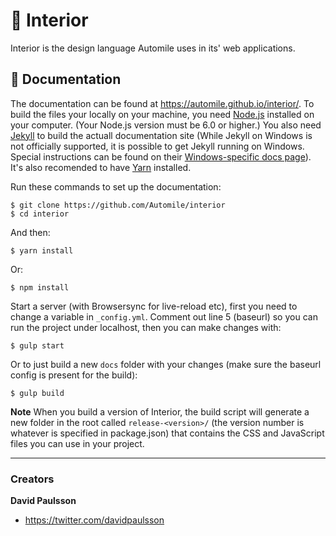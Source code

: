 # :car: Interior

Interior is the design language Automile uses in its' web applications.

## :notebook: Documentation

The documentation can be found at <https://automile.github.io/interior/>. To build the files your locally on your machine, you need [Node.js](https://nodejs.org/) installed on your computer. (Your Node.js version must be 6.0 or higher.) You also need [Jekyll](https://jekyllrb.com/) to build the actuall documentation site (While Jekyll on Windows is not officially supported, it is possible to get Jekyll running on Windows. Special instructions can be found on their [Windows-specific docs page](https://jekyllrb.com/docs/windows/#installation)). It's also recomended to have [Yarn](https://yarnpkg.com/) installed.

Run these commands to set up the documentation:

```
$ git clone https://github.com/Automile/interior
$ cd interior
```

And then:

```
$ yarn install
```

Or:

```
$ npm install
```

Start a server (with Browsersync for live-reload etc), first you need to change a variable in `_config.yml`. Comment out line 5 (baseurl) so you can run the project under localhost, then you can make changes with:

```
$ gulp start
```

Or to just build a new `docs` folder with your changes (make sure the baseurl config is present for the build):

```
$ gulp build
```

**Note** When you build a version of Interior, the build script will generate a new folder in the root called `release-<version>/` (the version number is whatever is specified in package.json) that contains the CSS and JavaScript files you can use in your project.

---

### Creators

**David Paulsson**

- <https://twitter.com/davidpaulsson>
